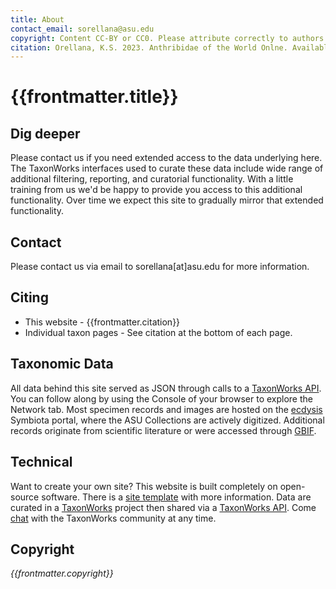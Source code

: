 ```yaml
---
title: About
contact_email: sorellana@asu.edu
copyright: Content CC-BY or CC0. Please attribute correctly to authors and collections!
citation: Orellana, K.S. 2023. Anthribidae of the World Onlne. Available at https://anthribidae.github.io/species 
---
```


# {{frontmatter.title}}

## Dig deeper
Please contact us if you need extended access to the data underlying here. The TaxonWorks interfaces used to curate these data include wide range of additional filtering, reporting, and curatorial functionality. With a little training from us we'd be happy to provide you access to this additional functionality. Over time we expect this site to gradually mirror that extended functionality.

## Contact
Please contact us via email to sorellana[at]asu.edu for more information.   

## Citing
* This website - {{frontmatter.citation}}
* Individual taxon pages - See citation at the bottom of each page.  

## Taxonomic Data
 All data behind this site served as JSON through calls to a [TaxonWorks API](https://api.taxonworks.org). You can follow along by using the Console of your browser to explore the Network tab. Most specimen records and images are hosted on the [ecdysis](https://ecdysis.org) Symbiota portal, where the ASU Collections are actively digitized. Additional records originate from scientific literature or were accessed through [GBIF](https://gbif.org).

## Technical
Want to create your own site? This website is built completely on open-source software. There is a [site template](https://github.com/SpeciesFileGroup/<something>) with more information. Data are curated in a [TaxonWorks](https://taxonworks.org) project then shared via a [TaxonWorks API](https://api.taxonworks.org). Come [chat](https://gitter.im/SpeciesFileGroup/taxonworks) with the TaxonWorks community at any time.

## Copyright
_{{frontmatter.copyright}}_
